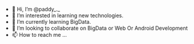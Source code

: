 - 👋 Hi, I’m @paddy_._
- 👀 I’m interested in learning new technologies. 
- 🌱 I’m currently learning BigData.
- 💞️ I’m looking to collaborate on BigData or Web Or Android Development
- 📫 How to reach me ...

<!---
rintukv4/rintukv4 is a ✨ special ✨ repository because its `README.md` (this file) appears on your GitHub profile.
You can click the Preview link to take a look at your changes.
--->
